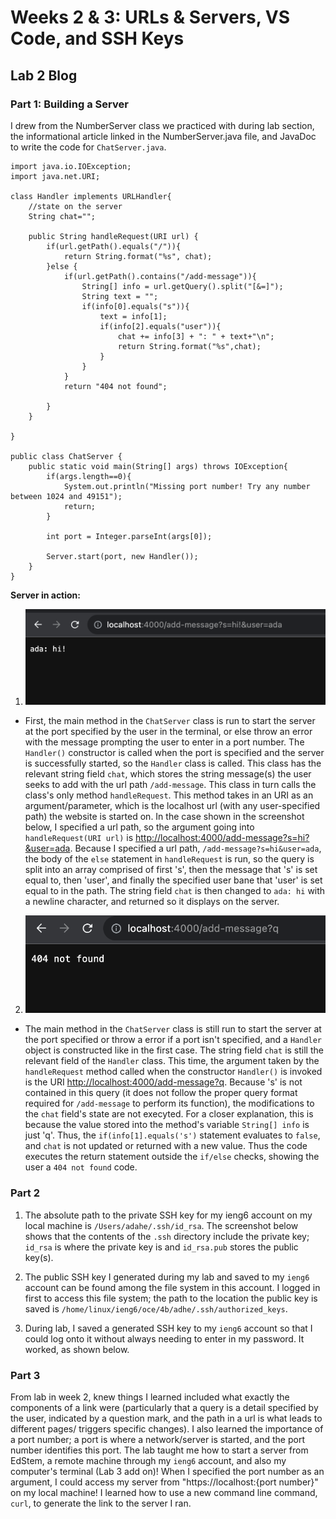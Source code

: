 # Weeks 2 & 3: URLs & Servers, VS Code, and SSH Keys
## Lab 2 Blog

### Part 1: Building a Server

I drew from the NumberServer class we practiced with during lab section, the informational article linked in the NumberServer.java file, and JavaDoc to write the code for `ChatServer.java`.
```
import java.io.IOException;
import java.net.URI;

class Handler implements URLHandler{
    //state on the server
    String chat="";
    
    public String handleRequest(URI url) {
        if(url.getPath().equals("/")){
            return String.format("%s", chat);
        }else {
            if(url.getPath().contains("/add-message")){
                String[] info = url.getQuery().split("[&=]");
                String text = "";
                if(info[0].equals("s")){
                    text = info[1];
                    if(info[2].equals("user")){
                        chat += info[3] + ": " + text+"\n";
                        return String.format("%s",chat);
                    }
                }
            }
            return "404 not found";

        }
    }

}

public class ChatServer {
    public static void main(String[] args) throws IOException{
        if(args.length==0){
            System.out.println("Missing port number! Try any number between 1024 and 49151");
            return;
        }

        int port = Integer.parseInt(args[0]);

        Server.start(port, new Handler());
    }
}
```
**Server in action:**
1. ![Image](firstline.png)
- First, the main method in the `ChatServer` class is run to start the server at the port specified by the user in the terminal, or else throw an error with the message prompting the user to enter in a port number. The `Handler()` constructor is called when the port is specified and the server is successfully started, so the `Handler` class is called. This class has the relevant string field `chat`, which stores the string message(s) the user seeks to add with the url path `/add-message`. This class in turn calls the class's only method `handleRequest`. This method takes in an URI as an argument/parameter, which is the localhost url (with any user-specified path) the website is started on. In the case shown in the screenshot below, I specified a url path, so the argument going into `handleRequest(URI url)` is [http://localhost:4000/add-message?s=hi?&user=ada](http://localhost:4000/add-message?s=how%20are%20you?&user=friend). Because I specified a url path, `/add-message?s=hi&user=ada`, the body of the `else` statement in `handleRequest` is run, so the query is split into an array comprised of first 's', then the message that 's' is set equal to, then 'user', and finally the specified user bane that 'user' is set equal to in the path. The string field `chat` is then changed to `ada: hi` with a newline character, and returned so it displays on the server.
2. ![Image](improperquery.png)
  - The main method in the `ChatServer` class is still run to start the server at the port specified or throw a error if a port isn't specified, and a `Handler` object is constructed like in the first case. The string field `chat` is still the relevant field of the `Handler` class. This time, the argument taken by the `handleRequest` method called when the constructor `Handler()` is invoked is the URI [http://localhost:4000/add-message?q](http://localhost:4000/add-message?q). Because 's' is not contained in this query (it does not follow the proper query format required for `/add-message` to perform its function), the modifications to the `chat` field's state are not execyted. For a closer explanation, this is because the value stored into the method's variable `String[] info` is just 'q'. Thus, the `if(info[1].equals('s')` statement evaluates to `false`, and `chat` is not updated or returned with a new value. Thus the code executes the return statement outside the `if/else` checks, showing the user a `404 not found` code.
 
### Part 2
1. The absolute path to the private SSH key for my ieng6 account on my local machine is `/Users/adahe/.ssh/id_rsa`. The screenshot below shows that the contents of the `.ssh` directory include the private key; `id_rsa` is where the private key is and `id_rsa.pub` stores the public key(s).

2. The public SSH key I generated during my lab and saved to my `ieng6` account can be found among the file system in this account. I logged in first to access this file system; the path to the location the public key is saved is `/home/linux/ieng6/oce/4b/adhe/.ssh/authorized_keys`.

3. During lab, I saved a generated SSH key to my `ieng6` account so that I could log onto it without always needing to enter in my password. It worked, as shown below.
 
### Part 3
From lab in week 2, knew things I learned included what exactly the components of a link were (particularly that a query is a detail specified by the user, indicated by a question mark, and the path in a url is what leads to different pages/ triggers specific changes). I also learned the importance of a port number; a port is where a network/server is started, and the port number identifies this port. The lab taught me how to start a server from EdStem, a remote machine through my `ieng6` account, and also my computer's terminal (Lab 3 add on)! When I specified the port number as an argument, I could access my server from "https://localhost:{port number}" on my local machine! I learned how to use a new command line command, `curl`, to generate the link to the server I ran.
